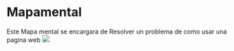 # Mapamental
 Este Mapa mental se encargara de Resolver un problema de 
 como usar una pagina web
 ![](./https://lucid.app/lucidchart/74adda3c-e03f-4910-95bb-30c92575b089/edit?viewport_loc=-27200%2C-10050%2C51200%2C20650%2C0_0&invitationId=inv_6e88dba4-c7a5-4a0c-82e5-bd176fb5252a)